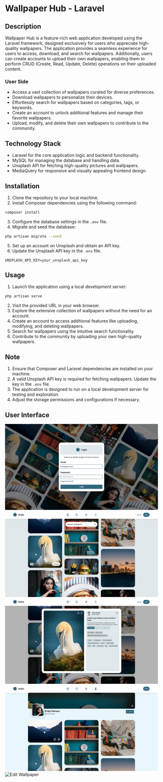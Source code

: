 # Wallpaper Hub - Laravel

## Description

Wallpaper Hub is a feature-rich web application developed using the Laravel framework, designed exclusively for users who appreciate high-quality wallpapers. The application provides a seamless experience for users to access, download, and search for wallpapers. Additionally, users can create accounts to upload their own wallpapers, enabling them to perform CRUD (Create, Read, Update, Delete) operations on their uploaded content.

### User Side
- Access a vast collection of wallpapers curated for diverse preferences.
- Download wallpapers to personalize their devices.
- Effortlessly search for wallpapers based on categories, tags, or keywords.
- Create an account to unlock additional features and manage their favorite wallpapers.
- Upload, modify, and delete their own wallpapers to contribute to the community.

## Technology Stack

- Laravel for the core application logic and backend functionality.
- MySQL for managing the database and handling data.
- Unsplash API for fetching high-quality pictures and wallpapers.
- MediaQuery for responsive and visually appealing frontend design.

## Installation

1. Clone the repository to your local machine.
2. Install Composer dependencies using the following command:

```bash
composer install
```

3. Configure the database settings in the `.env` file.
4. Migrate and seed the database:

```bash
php artisan migrate --seed
```

5. Set up an account on Unsplash and obtain an API key.
6. Update the Unsplash API key in the `.env` file.

```env
UNSPLASH_API_KEY=your_unsplash_api_key
```

## Usage

1. Launch the application using a local development server:

```bash
php artisan serve
```

2. Visit the provided URL in your web browser.
3. Explore the extensive collection of wallpapers without the need for an account.
4. Create an account to access additional features like uploading, modifying, and deleting wallpapers.
5. Search for wallpapers using the intuitive search functionality.
6. Contribute to the community by uploading your own high-quality wallpapers.

## Note

1. Ensure that Composer and Laravel dependencies are installed on your machine.
2. A valid Unsplash API key is required for fetching wallpapers. Update the key in the `.env` file.
3. The application is designed to run on a local development server for testing and exploration.
4. Adjust the storage permissions and configurations if necessary.

## User Interface

![Login Page](UI/Login.png)
![Home Page](UI/HomePage.png)
![Wallpaper Clicked State](UI/HomePageState.png)
![User Profile](UI/UserProfile.png)
![Edit Wallpaper](UI/EditWallpaper.png)
